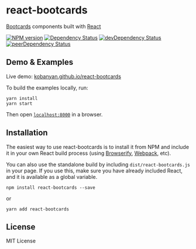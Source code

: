 # react-bootcards

[Bootcards](http://bootcards.org/) components built with [React](http://facebook.github.io/react/)

[![NPM version](https://badge.fury.io/js/react-bootcards.svg)](https://badge.fury.io/js/react-bootcards)
[![Dependency Status](https://david-dm.org/kobanyan/react-bootcards.svg)](https://david-dm.org/kobanyan/react-bootcards)
[![devDependency Status](https://david-dm.org/kobanyan/react-bootcards/dev-status.svg)](https://david-dm.org/kobanyan/react-bootcards#info=devDependencies)
[![peerDependency Status](https://david-dm.org/kobanyan/react-bootcards/peer-status.svg)](https://david-dm.org/kobanyan/react-bootcards#info=peerDependencies)

## Demo & Examples

Live demo: [kobanyan.github.io/react-bootcards](http://kobanyan.github.io/react-bootcards/)

To build the examples locally, run:

```
yarn install
yarn start
```

Then open [`localhost:8000`](http://localhost:8000) in a browser.


## Installation

The easiest way to use react-bootcards is to install it from NPM and include it in your own React build process (using [Browserify](http://browserify.org), [Webpack](http://webpack.github.io/), etc).

You can also use the standalone build by including `dist/react-bootcards.js` in your page. If you use this, make sure you have already included React, and it is available as a global variable.

```
npm install react-bootcards --save
```

or

```
yarn add react-bootcards
```


## License

MIT License
